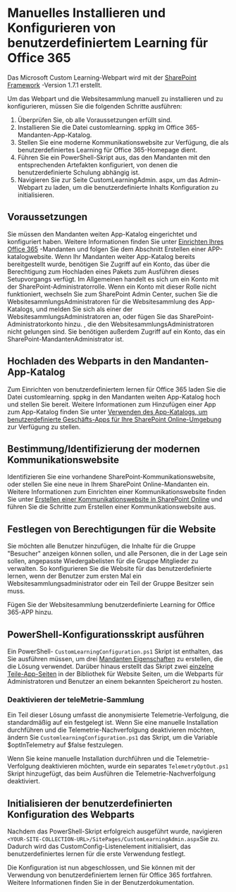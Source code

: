 # <a name="manually-installing-and-configuring-custom-learning-for-office-365"></a>Manuelles Installieren und Konfigurieren von benutzerdefiniertem Learning für Office 365

Das Microsoft Custom Learning-Webpart wird mit der [SharePoint Framework](https://docs.microsoft.com/en-us/sharepoint/dev/spfx/sharepoint-framework-overview) -Version 1.7.1 erstellt.

Um das Webpart und die Websitesammlung manuell zu installieren und zu konfigurieren, müssen Sie die folgenden Schritte ausführen:

1. Überprüfen Sie, ob alle Voraussetzungen erfüllt sind.
1. Installieren Sie die Datei customlearning. sppkg im Office 365-Mandanten-App-Katalog.
1. Stellen Sie eine moderne Kommunikationswebsite zur Verfügung, die als benutzerdefiniertes Learning für Office 365-Homepage dient.
1. Führen Sie ein PowerShell-Skript aus, das den Mandanten mit den entsprechenden Artefakten konfiguriert, von denen die benutzerdefinierte Schulung abhängig ist.
1. Navigieren Sie zur Seite CustomLearningAdmin. aspx, um das Admin-Webpart zu laden, um die benutzerdefinierte Inhalts Konfiguration zu initialisieren.

## <a name="prerequisites"></a>Voraussetzungen

Sie müssen den Mandanten weiten App-Katalog eingerichtet und konfiguriert haben. Weitere Informationen finden Sie unter [Einrichten Ihres Office 365](https://docs.microsoft.com/en-us/sharepoint/dev/spfx/set-up-your-developer-tenant#create-app-catalog-site) -Mandanten und folgen Sie dem Abschnitt Erstellen einer APP-katalogwebsite. Wenn Ihr Mandanten weiter App-Katalog bereits bereitgestellt wurde, benötigen Sie Zugriff auf ein Konto, das über die Berechtigung zum Hochladen eines Pakets zum Ausführen dieses Setupvorgangs verfügt. Im Allgemeinen handelt es sich um ein Konto mit der SharePoint-Administratorrolle. Wenn ein Konto mit dieser Rolle nicht funktioniert, wechseln Sie zum SharePoint Admin Center, suchen Sie die WebsitesammlungsAdministratoren für die Websitesammlung des App-Katalogs, und melden Sie sich als einer der WebsitesammlungsAdministratoren an, oder fügen Sie das SharePoint-Administratorkonto hinzu. , die den WebsitesammlungsAdministratoren nicht gelungen sind. Sie benötigen außerdem Zugriff auf ein Konto, das ein SharePoint-MandantenAdministrator ist.

## <a name="upload-the-web-part-to-the-tenant-app-catalog"></a>Hochladen des Webparts in den Mandanten-App-Katalog

Zum Einrichten von benutzerdefiniertem lernen für Office 365 laden Sie die Datei customlearning. sppkg in den Mandanten weiten App-Katalog hoch und stellen Sie bereit. Weitere Informationen zum Hinzufügen einer App zum App-Katalog finden Sie unter [Verwenden des App-Katalogs, um benutzerdefinierte Geschäfts-Apps für Ihre SharePoint Online-Umgebung](https://docs.microsoft.com/en-us/sharepoint/use-app-catalog) zur Verfügung zu stellen.

## <a name="provisionidentify-modern-communication-site"></a>Bestimmung/Identifizierung der modernen Kommunikationswebsite

Identifizieren Sie eine vorhandene SharePoint-Kommunikationswebsite, oder stellen Sie eine neue in Ihrem SharePoint Online-Mandanten ein. Weitere Informationen zum Einrichten einer Kommunikationswebsite finden Sie unter [Erstellen einer Kommunikationswebsite in SharePoint Online](https://support.office.com/en-us/article/create-a-communication-site-in-sharepoint-online-7fb44b20-a72f-4d2c-9173-fc8f59ba50eb) und führen Sie die Schritte zum Erstellen einer Kommunikationswebsite aus.

## <a name="set-permissions-for-the-site"></a>Festlegen von Berechtigungen für die Website

Sie möchten alle Benutzer hinzufügen, die Inhalte für die Gruppe "Besucher" anzeigen können sollen, und alle Personen, die in der Lage sein sollen, angepasste Wiedergabelisten für die Gruppe Mitglieder zu verwalten. So konfigurieren Sie die Website für das benutzerdefinierte lernen, wenn der Benutzer zum ersten Mal ein Websitesammlungsadministrator oder ein Teil der Gruppe Besitzer sein muss.

Fügen Sie der Websitesammlung benutzerdefinierte Learning for Office 365-APP hinzu.

## <a name="execute-powershell-configuration-script"></a>PowerShell-Konfigurationsskript ausführen

Ein PowerShell- `CustomLearningConfiguration.ps1` Skript ist enthalten, das Sie ausführen müssen, um drei [Mandanten Eigenschaften](https://docs.microsoft.com/en-us/sharepoint/dev/spfx/tenant-properties) zu erstellen, die die Lösung verwendet. Darüber hinaus erstellt das Skript zwei [einzelne Teile-App-Seiten](https://docs.microsoft.com/en-us/sharepoint/dev/spfx/web-parts/single-part-app-pages) in der Bibliothek für Website Seiten, um die Webparts für Administratoren und Benutzer an einem bekannten Speicherort zu hosten.

### <a name="disabling-telemetry-collection"></a>Deaktivieren der teleMetrie-Sammlung

Ein Teil dieser Lösung umfasst die anonymisierte Telemetrie-Verfolgung, die standardmäßig auf ein festgelegt ist. Wenn Sie eine manuelle Installation durchführen und die Telemetrie-Nachverfolgung deaktivieren möchten, ändern Sie `CustomlearningConfiguration.ps1` das Skript, um die Variable $optInTelemetry auf $false festzulegen.

Wenn Sie keine manuelle Installation durchführen und die Telemetrie-Verfolgung deaktivieren möchten, wurde ein separates `TelemetryOptOut.ps1` Skript hinzugefügt, das beim Ausführen die Telemetrie-Nachverfolgung deaktiviert.

## <a name="initialize-web-part-custom-configuration"></a>Initialisieren der benutzerdefinierten Konfiguration des Webparts

Nachdem das PowerShell-Skript erfolgreich ausgeführt wurde, navigieren `<YOUR-SITE-COLLECTION-URL>/SitePages/CustomLearningAdmin.aspx`Sie zu. Dadurch wird das CustomConfig-Listenelement initialisiert, das benutzerdefiniertes lernen für die erste Verwendung festlegt.

Die Konfiguration ist nun abgeschlossen, und Sie können mit der Verwendung von benutzerdefiniertem lernen für Office 365 fortfahren. Weitere Informationen finden Sie in der Benutzerdokumentation.
